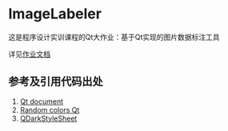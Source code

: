 # ImageLabeler

这是程序设计实训课程的Qt大作业：基于Qt实现的图片数据标注工具

详见[作业文档](https://github.com/Manchery/ImageLabeler/blob/master/doc/%E5%9F%BA%E4%BA%8EQt%E5%AE%9E%E7%8E%B0%E7%9A%84%E5%9B%BE%E7%89%87%E6%95%B0%E6%8D%AE%E6%A0%87%E6%B3%A8%E5%B7%A5%E5%85%B7_%E6%96%87%E6%A1%A3.pdf)

## 参考及引用代码出处

1. [Qt document](https://doc.qt.io/qt-5/index.html)
2. [Random colors Qt](https://gist.github.com/ialhashim/b39a68cf48a0d2e66621)
3. [QDarkStyleSheet](https://github.com/ColinDuquesnoy/QDarkStyleSheet)
